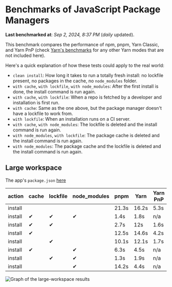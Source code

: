 # Benchmarks of JavaScript Package Managers

**Last benchmarked at**: _Sep 2, 2024, 8:37 PM_ (_daily_ updated).

This benchmark compares the performance of npm, pnpm, Yarn Classic, and Yarn PnP (check [Yarn's benchmarks](https://yarnpkg.com/benchmarks) for any other Yarn modes that are not included here).

Here's a quick explanation of how these tests could apply to the real world:

- `clean install`: How long it takes to run a totally fresh install: no lockfile present, no packages in the cache, no `node_modules` folder.
- `with cache`, `with lockfile`, `with node_modules`: After the first install is done, the install command is run again.
- `with cache`, `with lockfile`: When a repo is fetched by a developer and installation is first run.
- `with cache`: Same as the one above, but the package manager doesn't have a lockfile to work from.
- `with lockfile`: When an installation runs on a CI server.
- `with cache`, `with node_modules`: The lockfile is deleted and the install command is run again.
- `with node_modules`, `with lockfile`: The package cache is deleted and the install command is run again.
- `with node_modules`: The package cache and the lockfile is deleted and the install command is run again.

## Large workspace

The app's `package.json` [here](https://github.com/pnpm/pnpm.io/blob/main/benchmarks/fixtures/large-workspace/package.json)

| action  | cache | lockfile | node_modules| pnpm | Yarn | Yarn PnP |
| ---     | ---   | ---      | ---         | ---  | ---  | ---      |
| install |       |          |             | 21.3s | 16.2s | 5.3s |
| install | ✔     | ✔        | ✔           | 1.4s | 1.8s | n/a |
| install | ✔     | ✔        |             | 2.7s | 12s | 1.6s |
| install | ✔     |          |             | 12.5s | 14.6s | 4.2s |
| install |       | ✔        |             | 10.1s | 12.1s | 1.7s |
| install | ✔     |          | ✔           | 6.3s | 4.5s | n/a |
| install |       | ✔        | ✔           | 1.3s | 1.9s | n/a |
| install |       |          | ✔           | 14.2s | 4.4s | n/a |

<img alt="Graph of the large-workspace results" src="/img/benchmarks/large-workspace.svg" />